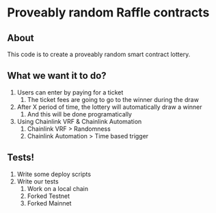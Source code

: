 #  Proveably random Raffle contracts

## About 

This code is to create a proveably random smart contract lottery.

## What we want it to do?

1. Users can enter by paying for a ticket
    1. The ticket fees are going to go to the winner during the draw
2. After X period of time, the lottery will automatically draw a winner 
    1. And this will be done programatically
3. Using Chainlink VRF & Chainlink Automation
    1. Chainlink VRF > Randomness
    2. Chainlink Automation > Time based trigger


## Tests!

1. Write some deploy scripts
2. Write our tests
    1. Work on a local chain
    2. Forked Testnet
    3. Forked Mainnet